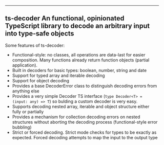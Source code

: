 -------------------------------------------------------------------------------------------------
ts-decoder
An functional, opinionated TypeScript library to decode an arbitrary input into type-safe objects
-------------------------------------------------------------------------------------------------

Some features of ts-decoder:

* Functional-style: no classes, all operations are data-last for easier composition. Many functions already return function objects (partial application).
* Built in decoders for basic types: boolean, number, string and date
* Support for typed array and iterable decoding
* Support for object decoding
* Provides a base DecoderError class to distinguish decoding errors from anything else
* Provides a very simple Decoder TS interface (`type Decoder<T> = (input: any) => T`) so bulding a custom decoder is very easy.
* Supports decoding nested array, iterable and object structure either fully or partially
* Provides a mechanism for collection decoding errors on nested structures without aborting the decoding process (functional-style error bubbling)
* Strict or forced decoding. Strict mode checks for types to be exactly as expected. Forced decoding attempts to map the input to the output type

